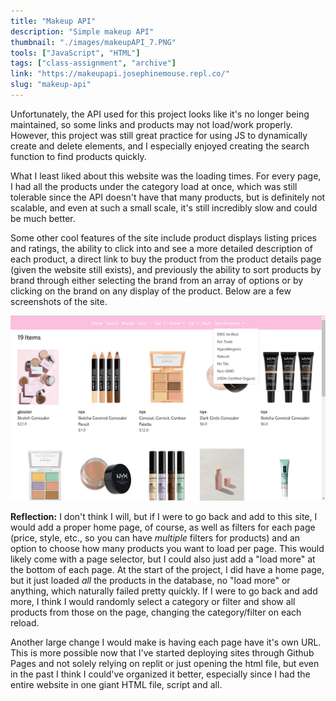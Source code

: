 ```yaml
---
title: "Makeup API"
description: "Simple makeup API"
thumbnail: "./images/makeupAPI_7.PNG"
tools: ["JavaScript", "HTML"]
tags: ["class-assignment", "archive"]
link: "https://makeupapi.josephinemouse.repl.co/"
slug: "makeup-api"
---
```


Unfortunately, the API used for this project looks like it's no longer being maintained, so some links and products may not load/work properly. However, this project was still great practice for using JS to dynamically create and delete elements, and I especially enjoyed creating the search function to find products quickly.

What I least liked about this website was the loading times. For every page, I had all the products under the category load at once, which was still tolerable since the API doesn't have that many products, but is definitely not scalable, and even at such a small scale, it's still incredibly slow and could be much better.

Some other cool features of the site include product displays listing prices and ratings, the ability to click into and see a more detailed description of each product, a direct link to buy the product from the product details page (given the website still exists), and previously the ability to sort products by brand through either selecting the brand from an array of options or by clicking on the brand on any display of the product. Below are a few screenshots of the site.

<!-- \
![](images/makeupAPI_1.PNG)
![](images/makeupAPI_2.PNG)
![](images/makeupAPI_3.PNG)
![](images/makeupAPI_4.PNG)
![](images/makeupAPI_5.PNG)
![](images/makeupAPI_6.PNG)
![](images/makeupAPI_7.PNG)
![](images/makeupAPI_8.PNG)
\
\ -->

![](./images/makeupAPI_7.PNG)

**Reflection:** I don't think I will, but if I were to go back and add to this site, I would add a proper home page, of course, as well as filters for each page (price, style, etc., so you can have _multiple_ filters for products) and an option to choose how many products you want to load per page. This would likely come with a page selector, but I could also just add a "load more" at the bottom of each page. At the start of the project, I did have a home page, but it just loaded _all_ the products in the database, no "load more" or anything, which naturally failed pretty quickly. If I were to go back and add more, I think I would randomly select a category or filter and show all products from those on the page, changing the category/filter on each reload.

Another large change I would make is having each page have it's own URL. This is more possible now that I've started deploying sites through Github Pages and not solely relying on replit or just opening the html file, but even in the past I think I could've organized it better, especially since I had the entire website in one giant HTML file, script and all.
